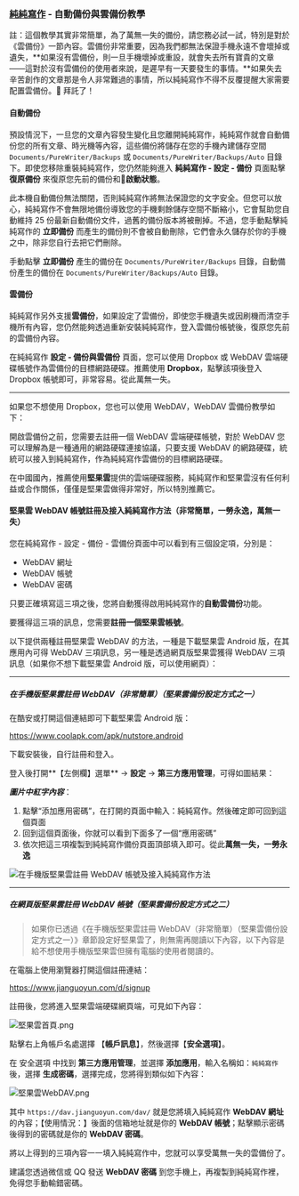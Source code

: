 ### [純純寫作](/) - 自動備份與雲備份教學

註：這個教學其實非常簡單，為了萬無一失的備份，請您務必試一試，特別是對於《雲備份》一節內容。雲備份非常重要，因為我們都無法保證手機永遠不會壞掉或遺失，**如果沒有雲備份，則一旦手機壞掉或重設，就會失去所有寶貴的文章——這對於沒有雲備份的使用者來說，是遲早有一天要發生的事情。**如果失去辛苦創作的文章那是令人非常難過的事情，所以純純寫作不得不反覆提醒大家需要配置雲備份。🙏 拜託了！

#### 自動備份

預設情況下，一旦您的文章內容發生變化且您離開純純寫作，純純寫作就會自動備份您的所有文章、時光機等內容，這些備份將儲存在您的手機內建儲存空間 `Documents/PureWriter/Backups` 或 `Documents/PureWriter/Backups/Auto` 目錄下。即使您移除重裝純純寫作，您仍然能夠進入 **純純寫作 - 設定 - 備份** 頁面點擊 **復原備份** 來復原您先前的備份和🌟**啟動狀態**。

此本機自動備份無法關閉，否則純純寫作將無法保證您的文字安全。但您可以放心，純純寫作不會無限地備份導致您的手機剩餘儲存空間不斷縮小，它會幫助您自動維持 25 份最新自動備份文件，過舊的備份版本將被刪掉。不過，您手動點擊純純寫作的 **立即備份** 而產生的備份則不會被自動刪除，它們會永久儲存於你的手機之中，除非您自行去把它們刪除。

手動點擊 **立即備份** 產生的備份在 `Documents/PureWriter/Backups` 目錄，自動備份產生的備份在 `Documents/PureWriter/Backups/Auto` 目錄。

#### 雲備份

純純寫作另外支援**雲備份**，如果設定了雲備份，即使您手機遺失或因刷機而清空手機所有內容，您仍然能夠透過重新安裝純純寫作，登入雲備份帳號後，復原您先前的雲備份內容。

在純純寫作 **設定 -  備份與雲備份** 頁面，您可以使用 Dropbox 或 WebDAV 雲端硬碟帳號作為雲備份的目標網路硬碟。推薦使用 **Dropbox**，點擊該項後登入 Dropbox 帳號即可，非常容易。從此萬無一失。



---





如果您不想使用 Dropbox，您也可以使用 WebDAV，WebDAV 雲備份教學如下：

開啟雲備份之前，您需要去註冊一個 WebDAV 雲端硬碟帳號，對於 WebDAV 您可以理解為是一種通用的網路硬碟連接協議，只要支援 WebDAV 的網路硬碟，統統可以接入到純純寫作，作為純純寫作雲備份的目標網路硬碟。

在中國國內，推薦使用**堅果雲**提供的雲端硬碟服務，純純寫作和堅果雲沒有任何利益或合作關係，僅僅是堅果雲做得非常好，所以特別推薦它。

#### 堅果雲 WebDAV 帳號註冊及接入純純寫作方法（非常簡單，一勞永逸，萬無一失）

您在純純寫作 - 設定 - 備份 - 雲備份頁面中可以看到有三個設定項，分別是：

- WebDAV 網址
- WebDAV 帳號
- WebDAV 密碼

只要正確填寫這三項之後，您將自動獲得啟用純純寫作的**自動雲備份**功能。

要獲得這三項的訊息，您需要**註冊一個堅果雲帳號**。

以下提供兩種註冊堅果雲 WebDAV 的方法，一種是下載堅果雲 Android 版，在其應用內可得 WebDAV 三項訊息，另一種是透過網頁版堅果雲獲得 WebDAV 三項訊息（如果你不想下載堅果雲 Android 版，可以使用網頁）：

---

##### 在手機版堅果雲註冊 WebDAV（非常簡單）（堅果雲備份設定方式之一）

在酷安或打開這個連結即可下載堅果雲 Android 版：

https://www.coolapk.com/apk/nutstore.android

下載安裝後，自行註冊和登入。

登入後打開**【左側欄】選單**  → **設定** → **第三方應用管理**，可得如圖結果：

***圖片中紅字內容***：

1. 點擊“添加應用密碼”，在打開的頁面中輸入：純純寫作。然後確定即可回到這個頁面
2. 回到這個頁面後，你就可以看到下面多了一個“應用密碼”
3. 依次把這三項複製到純純寫作備份頁面頂部填入即可。從此**萬無一失，一勞永逸**

![在手機版堅果雲註冊 WebDAV 帳號及接入純純寫作方法](https://wx2.sinaimg.cn/mw2000/002t9pMVgy1guwmywl4e7j616c0i0n6z02.jpg)

---





##### 在網頁版堅果雲註冊 WebDAV 帳號（堅果雲備份設定方式之二）

> 如果你已透過《在手機版堅果雲註冊 WebDAV（非常簡單）（堅果雲備份設定方式之一）》章節設定好堅果雲了，則無需再閱讀以下內容，以下內容是給不想使用手機版堅果雲但擁有電腦的使用者閱讀的。

在電腦上使用瀏覽器打開這個註冊連結：

https://www.jianguoyun.com/d/signup

註冊後，您將進入堅果雲端硬碟網頁端，可見如下內容：

![堅果雲首頁.png](https://wx4.sinaimg.cn/mw2000/002t9pMVgy1guwmyramybj61pa0vy4a102.jpg)

點擊右上角帳戶名處選擇 【**帳戶訊息**】，然後選擇【**安全選項**】。

在 安全選項 中找到 **第三方應用管理**，並選擇 **添加應用**，輸入名稱如：`純純寫作`後，選擇 **生成密碼**，選擇完成，您將得到類似如下內容：

![堅果雲WebDAV.png](https://wx3.sinaimg.cn/mw2000/002t9pMVgy1guwmytse9hj61f80q6wkt02.jpg)

其中 `https://dav.jianguoyun.com/dav/` 就是您將填入純純寫作 **WebDAV 網址** 的內容；【使用情況：】後面的信箱地址就是你的 **WebDAV 帳號**；點擊顯示密碼後得到的密碼就是你的 **WebDAV 密碼**。

將以上得到的三項內容一一填入純純寫作中，您就可以享受萬無一失的雲備份了。

建議您透過微信或 QQ 發送 **WebDAV 密碼** 到您手機上，再複製到純純寫作裡，免得您手動輸錯密碼。
